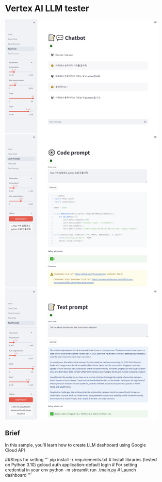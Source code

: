 # Vertex AI LLM tester
<div align="center"><img src="images/demo1.png" width="max"></div>
<div align="center"><img src="images/demo2.png" width="max"></div>
<div align="center"><img src="images/demo3.png" width="max"></div>

## Brief
In this sample, you'll learn how to create LLM dashboard using Google Cloud API

##Steps for setting
'''
pip install -r requirements.txt             # Install libraries (tested on Python 3.10)
gcloud auth application-default login       # For setting credential in your env
python -m streamlit run .\main.py           # Launch dashboard
'''